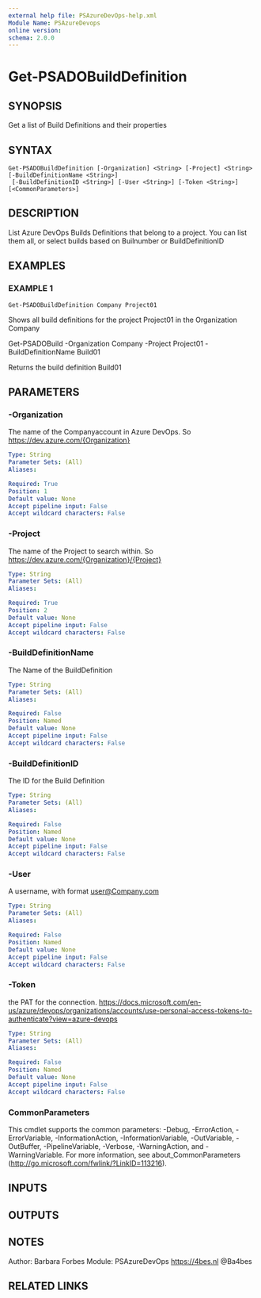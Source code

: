 ```yaml
---
external help file: PSAzureDevOps-help.xml
Module Name: PSAzureDevops
online version:
schema: 2.0.0
---
```


# Get-PSADOBuildDefinition

## SYNOPSIS
Get a list of Build Definitions and their properties

## SYNTAX

```
Get-PSADOBuildDefinition [-Organization] <String> [-Project] <String> [-BuildDefinitionName <String>]
 [-BuildDefinitionID <String>] [-User <String>] [-Token <String>] [<CommonParameters>]
```

## DESCRIPTION
List Azure DevOps Builds Definitions that belong to a project.
You can list them all, or select builds based on Builnumber or BuildDefinitionID

## EXAMPLES

### EXAMPLE 1
```
Get-PSADOBuildDefinition Company Project01
```

Shows all build definitions for the project Project01 in the Organization Company

Get-PSADOBuild -Organization Company -Project Project01 -BuildDefinitionName Build01

Returns the build definition Build01

## PARAMETERS

### -Organization
The name of the Companyaccount in Azure DevOps.
So https://dev.azure.com/{Organization}

```yaml
Type: String
Parameter Sets: (All)
Aliases:

Required: True
Position: 1
Default value: None
Accept pipeline input: False
Accept wildcard characters: False
```

### -Project
The name of the Project to search within.
So https://dev.azure.com/{Organization}/{Project}

```yaml
Type: String
Parameter Sets: (All)
Aliases:

Required: True
Position: 2
Default value: None
Accept pipeline input: False
Accept wildcard characters: False
```

### -BuildDefinitionName
The Name of the BuildDefinition

```yaml
Type: String
Parameter Sets: (All)
Aliases:

Required: False
Position: Named
Default value: None
Accept pipeline input: False
Accept wildcard characters: False
```

### -BuildDefinitionID
The ID for the Build Definition

```yaml
Type: String
Parameter Sets: (All)
Aliases:

Required: False
Position: Named
Default value: None
Accept pipeline input: False
Accept wildcard characters: False
```

### -User
A username, with format user@Company.com

```yaml
Type: String
Parameter Sets: (All)
Aliases:

Required: False
Position: Named
Default value: None
Accept pipeline input: False
Accept wildcard characters: False
```

### -Token
the PAT for the connection.
https://docs.microsoft.com/en-us/azure/devops/organizations/accounts/use-personal-access-tokens-to-authenticate?view=azure-devops

```yaml
Type: String
Parameter Sets: (All)
Aliases:

Required: False
Position: Named
Default value: None
Accept pipeline input: False
Accept wildcard characters: False
```

### CommonParameters
This cmdlet supports the common parameters: -Debug, -ErrorAction, -ErrorVariable, -InformationAction, -InformationVariable, -OutVariable, -OutBuffer, -PipelineVariable, -Verbose, -WarningAction, and -WarningVariable. For more information, see about_CommonParameters (http://go.microsoft.com/fwlink/?LinkID=113216).

## INPUTS

## OUTPUTS

## NOTES
Author: Barbara Forbes
Module: PSAzureDevOps
https://4bes.nl
@Ba4bes

## RELATED LINKS
